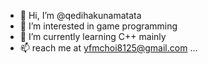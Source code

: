 - 👋 Hi, I’m @qedihakunamatata
- 👀 I’m interested in game programming
- 🌱 I’m currently learning C++ mainly
- 📫 reach me at yfmchoi8125@gmail.com ...

<!---
qedihakunamatata/qedihakunamatata is a ✨ special ✨ repository because its `README.md` (this file) appears on your GitHub profile.
You can click the Preview link to take a look at your changes.
--->
